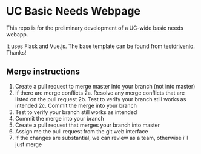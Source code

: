 # UC Basic Needs Webpage

This repo is for the preliminary development of a UC-wide basic needs webapp. 

It uses Flask and Vue.js. 
The base template can be found from [testdrivenio](https://github.com/testdrivenio/flask-vue-crud). Thanks! 

## Merge instructions 
1. Create a pull request to merge master into your branch (not into master)
2. If there are merge conflicts
2a. Resolve any merge conflicts that are listed on the pull request
2b. Test to verify your branch still works as intended
2c. Commit the merge into your branch
3. Test to verify your branch still works as intended
4. Commit the merge into your branch
5. Create a pull request that merges your branch into master
6. Assign me the pull request from the git web interface
7. If the changes are substantial, we can review as a team, otherwise i’ll just merge

